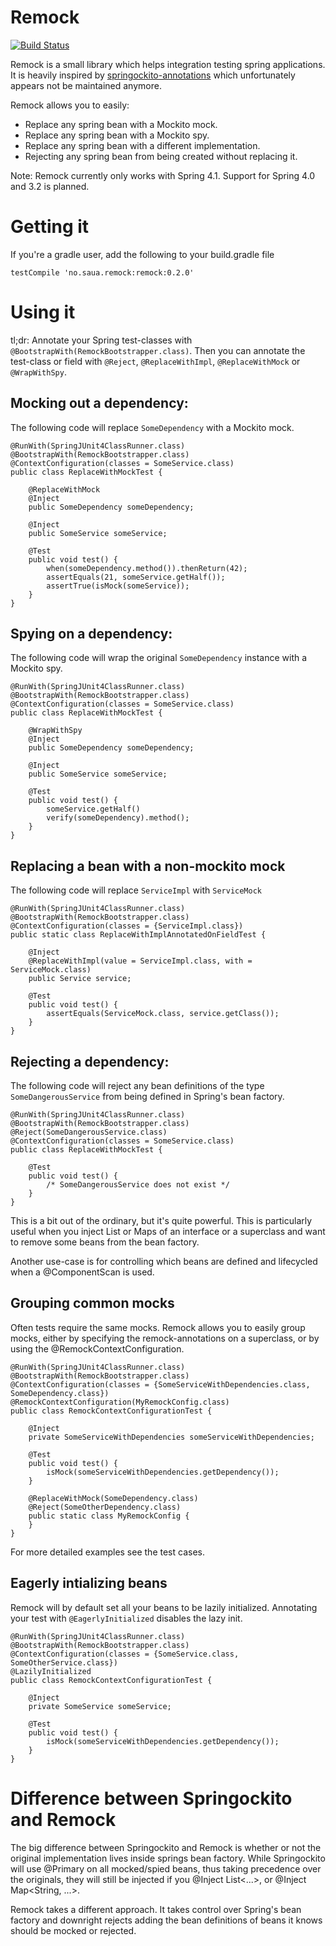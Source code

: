 # Remock

[![Build Status](https://travis-ci.org/ksaua/remock.svg?branch=master)](https://travis-ci.org/ksaua/remock)

Remock is a small library which helps integration testing spring applications.
It is heavily inspired by [springockito-annotations](https://bitbucket.org/kubek2k/springockito/wiki/Home) which
unfortunately appears not be maintained anymore.

Remock allows you to easily:

* Replace any spring bean with a Mockito mock.
* Replace any spring bean with a Mockito spy.
* Replace any spring bean with a different implementation.
* Rejecting any spring bean from being created without replacing it.

Note: Remock currently only works with Spring 4.1. Support for Spring 4.0 and 3.2 is planned.

# Getting it

If you're a gradle user, add the following to your build.gradle file

    testCompile 'no.saua.remock:remock:0.2.0'

# Using it

tl;dr: Annotate your Spring test-classes with `@BootstrapWith(RemockBootstrapper.class)`. Then you can annotate the
test-class or field with `@Reject`, `@ReplaceWithImpl`, `@ReplaceWithMock` or `@WrapWithSpy`.

## Mocking out a dependency:

The following code will replace `SomeDependency` with a Mockito mock.

    @RunWith(SpringJUnit4ClassRunner.class)
    @BootstrapWith(RemockBootstrapper.class)
    @ContextConfiguration(classes = SomeService.class)
    public class ReplaceWithMockTest {

        @ReplaceWithMock
        @Inject
        public SomeDependency someDependency;

        @Inject
        public SomeService someService;

        @Test
        public void test() {
            when(someDependency.method()).thenReturn(42);
            assertEquals(21, someService.getHalf());
            assertTrue(isMock(someService));
        }
    }

## Spying on a dependency:

The following code will wrap the original `SomeDependency` instance with a Mockito spy.

    @RunWith(SpringJUnit4ClassRunner.class)
    @BootstrapWith(RemockBootstrapper.class)
    @ContextConfiguration(classes = SomeService.class)
    public class ReplaceWithMockTest {

        @WrapWithSpy
        @Inject
        public SomeDependency someDependency;

        @Inject
        public SomeService someService;

        @Test
        public void test() {
            someService.getHalf()
            verify(someDependency).method();
        }
    }

## Replacing a bean with a non-mockito mock

The following code will replace `ServiceImpl` with `ServiceMock`

    @RunWith(SpringJUnit4ClassRunner.class)
    @BootstrapWith(RemockBootstrapper.class)
    @ContextConfiguration(classes = {ServiceImpl.class})
    public static class ReplaceWithImplAnnotatedOnFieldTest {

        @Inject
        @ReplaceWithImpl(value = ServiceImpl.class, with = ServiceMock.class)
        public Service service;

        @Test
        public void test() {
            assertEquals(ServiceMock.class, service.getClass());
        }
    }

## Rejecting a dependency:

The following code will reject any bean definitions of the type `SomeDangerousService` from being defined in
Spring's bean factory.

    @RunWith(SpringJUnit4ClassRunner.class)
    @BootstrapWith(RemockBootstrapper.class)
    @Reject(SomeDangerousService.class)
    @ContextConfiguration(classes = SomeService.class)
    public class ReplaceWithMockTest {

        @Test
        public void test() {
            /* SomeDangerousService does not exist */
        }
    }

This is a bit out of the ordinary, but it's quite powerful. This is particularly useful when you inject List or Maps of
 an interface or a superclass and want to remove some beans from the bean factory.

Another use-case is for controlling which beans are defined and lifecycled when a @ComponentScan is used.

## Grouping common mocks

Often tests require the same mocks. Remock allows you to easily group mocks, either by specifying the remock-annotations
on a superclass, or by using the @RemockContextConfiguration.

    @RunWith(SpringJUnit4ClassRunner.class)
    @BootstrapWith(RemockBootstrapper.class)
    @ContextConfiguration(classes = {SomeServiceWithDependencies.class, SomeDependency.class})
    @RemockContextConfiguration(MyRemockConfig.class)
    public class RemockContextConfigurationTest {

        @Inject
        private SomeServiceWithDependencies someServiceWithDependencies;

        @Test
        public void test() {
            isMock(someServiceWithDependencies.getDependency());
        }

        @ReplaceWithMock(SomeDependency.class)
        @Reject(SomeOtherDependency.class)
        public static class MyRemockConfig {
        }
    }

For more detailed examples see the test cases.

## Eagerly intializing beans

Remock will by default set all your beans to be lazily initialized. Annotating your test with `@EagerlyInitialized`
disables the lazy init.

    @RunWith(SpringJUnit4ClassRunner.class)
    @BootstrapWith(RemockBootstrapper.class)
    @ContextConfiguration(classes = {SomeService.class, SomeOtherService.class})
    @LazilyInitialized
    public class RemockContextConfigurationTest {

        @Inject
        private SomeService someService;

        @Test
        public void test() {
            isMock(someServiceWithDependencies.getDependency());
        }
    }


# Difference between Springockito and Remock

The big difference between Springockito and Remock is whether or not the original implementation lives inside springs
bean factory. While Springockito will use @Primary on all mocked/spied beans, thus taking precedence over the originals,
they will still be injected if you @Inject List<...>, or @Inject Map<String, ...>.

Remock takes a different approach. It takes control over Spring's bean factory and downright rejects adding the
bean definitions of beans it knows should be mocked or rejected.
